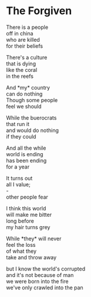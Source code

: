 # The Forgiven

There is a people  
off in china  
who are killed  
for their beliefs  

There's a culture  
that is dying  
like the coral  
in the reefs  

And \*my\* country   
can do nothing  
Though some people  
feel we should  

While the buerocrats  
that run it  
and would do nothing  
if they could  

And all the while  
world is ending  
has been ending  
for a year  

It turns out   
all I value\;  
\-  
other people fear  

I think this world  
will make me bitter  
long before  
my hair turns grey  

While \*they\* will never  
feel the loss  
of what they  
take and throw away  

but I know the world's corrupted  
and it's not because of man  
we were born into the fire  
we've only crawled into the pan  
